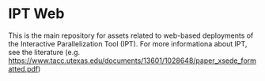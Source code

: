
# IPT Web #

This is the main repository for assets related to web-based deployments of the Interactive Parallelization Tool (IPT). For more informationa about IPT, see the literature (e.g. https://www.tacc.utexas.edu/documents/13601/1028648/paper_xsede_formatted.pdf)

 
